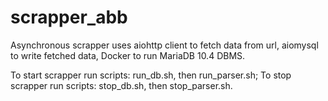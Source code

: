 # scrapper_abb
Asynchronous scrapper uses  aiohttp client to fetch data from url, aiomysql to write fetched data, Docker to run MariaDB 10.4 DBMS.

To start scrapper run scripts: run_db.sh, then run_parser.sh;
To stop scrapper run scripts: stop_db.sh, then stop_parser.sh.
